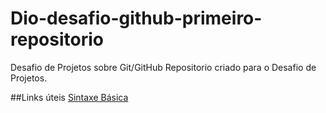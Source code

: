 # Dio-desafio-github-primeiro-repositorio
Desafio de Projetos sobre Git/GitHub
Repositorio criado para o Desafio de Projetos.

##Links úteis 
[Sintaxe Básica](https://www.markdownguide.org/basic-syntax/)
